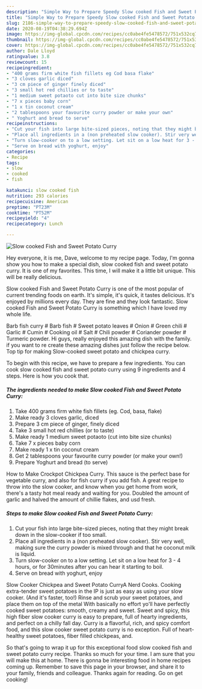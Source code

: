 ```yaml
---
description: "Simple Way to Prepare Speedy Slow cooked Fish and Sweet Potato Curry"
title: "Simple Way to Prepare Speedy Slow cooked Fish and Sweet Potato Curry"
slug: 2186-simple-way-to-prepare-speedy-slow-cooked-fish-and-sweet-potato-curry
date: 2020-08-19T04:38:29.694Z
image: https://img-global.cpcdn.com/recipes/cc0abe4fe5478572/751x532cq70/slow-cooked-fish-and-sweet-potato-curry-recipe-main-photo.jpg
thumbnail: https://img-global.cpcdn.com/recipes/cc0abe4fe5478572/751x532cq70/slow-cooked-fish-and-sweet-potato-curry-recipe-main-photo.jpg
cover: https://img-global.cpcdn.com/recipes/cc0abe4fe5478572/751x532cq70/slow-cooked-fish-and-sweet-potato-curry-recipe-main-photo.jpg
author: Dale Lloyd
ratingvalue: 3.8
reviewcount: 15
recipeingredient:
- "400 grams firm white fish fillets eg Cod basa flake"
- "3 cloves garlic diced"
- "3 cm piece of ginger finely diced"
- "3 small hot red chillies or to taste"
- "1 medium sweet potaoto cut into bite size chunks"
- "7 x pieces baby corn"
- "1 x tin coconut cream"
- "2 tablespoons your favourite curry powder or make your own"
- " Yoghurt and bread to serve"
recipeinstructions:
- "Cut your fish into large bite-sized pieces, noting that they might break down in the slow-cooker if too small."
- "Place all ingredients in a (non preheated slow cooker). Stir very well, making sure the curry powder is mixed through and that he coconut milk is liquid."
- "Turn slow-cooker on to a low setting. Let sit on a low heat for 3 - 4 hours, or for 30minutes after you can hear it starting to boil."
- "Serve on bread with yoghurt, enjoy"
categories:
- Recipe
tags:
- slow
- cooked
- fish

katakunci: slow cooked fish 
nutrition: 293 calories
recipecuisine: American
preptime: "PT23M"
cooktime: "PT52M"
recipeyield: "4"
recipecategory: Lunch

---
```



![Slow cooked Fish and Sweet Potato Curry](https://img-global.cpcdn.com/recipes/cc0abe4fe5478572/751x532cq70/slow-cooked-fish-and-sweet-potato-curry-recipe-main-photo.jpg)

Hey everyone, it is me, Dave, welcome to my recipe page. Today, I'm gonna show you how to make a special dish, slow cooked fish and sweet potato curry. It is one of my favorites. This time, I will make it a little bit unique. This will be really delicious.

Slow cooked Fish and Sweet Potato Curry is one of the most popular of current trending foods on earth. It's simple, it's quick, it tastes delicious. It's enjoyed by millions every day. They are fine and they look fantastic. Slow cooked Fish and Sweet Potato Curry is something which I have loved my whole life.

Barb fish curry # Barb fish # Sweet potato leaves # Onion # Green chili # Garlic # Cumin # Cooking oil # Salt # Chili powder # Coriander powder # Turmeric powder. Hi guys, really enjoyed this amazing dish with the family. if you want to re create these amazing dishes just follow the recipe below. Top tip for making Slow-cooked sweet potato and chickpea curry.


To begin with this recipe, we have to prepare a few ingredients. You can cook slow cooked fish and sweet potato curry using 9 ingredients and 4 steps. Here is how you cook that.

<!--inarticleads1-->

##### The ingredients needed to make Slow cooked Fish and Sweet Potato Curry:

1. Take 400 grams firm white fish fillets (eg. Cod, basa, flake)
1. Make ready 3 cloves garlic, diced
1. Prepare 3 cm piece of ginger, finely diced
1. Take 3 small hot red chillies (or to taste)
1. Make ready 1 medium sweet potaoto (cut into bite size chunks)
1. Take 7 x pieces baby corn
1. Make ready 1 x tin coconut cream
1. Get 2 tablespoons your favourite curry powder (or make your own!)
1. Prepare  Yoghurt and bread (to serve)


How to Make Crockpot Chickpea Curry. This sauce is the perfect base for vegetable curry, and also for fish curry if you add fish. A great recipe to throw into the slow cooker, and know when you get home from work, there&#39;s a tasty hot meal ready and waiting for you. Doubled the amount of garlic and halved the amount of chillie flakes, and usd fresh. 

<!--inarticleads2-->

##### Steps to make Slow cooked Fish and Sweet Potato Curry:

1. Cut your fish into large bite-sized pieces, noting that they might break down in the slow-cooker if too small.
1. Place all ingredients in a (non preheated slow cooker). Stir very well, making sure the curry powder is mixed through and that he coconut milk is liquid.
1. Turn slow-cooker on to a low setting. Let sit on a low heat for 3 - 4 hours, or for 30minutes after you can hear it starting to boil.
1. Serve on bread with yoghurt, enjoy


Slow Cooker Chickpea and Sweet Potato CurryA Nerd Cooks. Cooking extra-tender sweet potatoes in the IP is just as easy as using your slow cooker. (And it&#39;s faster, too!) Rinse and scrub your sweet potatoes, and place them on top of the metal With basically no effort yo&#39;ll have perfectly cooked sweet potatoes: smooth, creamy and sweet. Sweet and spicy, this high fiber slow cooker curry is easy to prepare, full of hearty ingredients, and perfect on a chilly fall day. Curry is a flavorful, rich, and spicy comfort food, and this slow cooker sweet potato curry is no exception. Full of heart-healthy sweet potatoes, fiber filled chickpeas, and. 

So that's going to wrap it up for this exceptional food slow cooked fish and sweet potato curry recipe. Thanks so much for your time. I am sure that you will make this at home. There is gonna be interesting food in home recipes coming up. Remember to save this page in your browser, and share it to your family, friends and colleague. Thanks again for reading. Go on get cooking!
